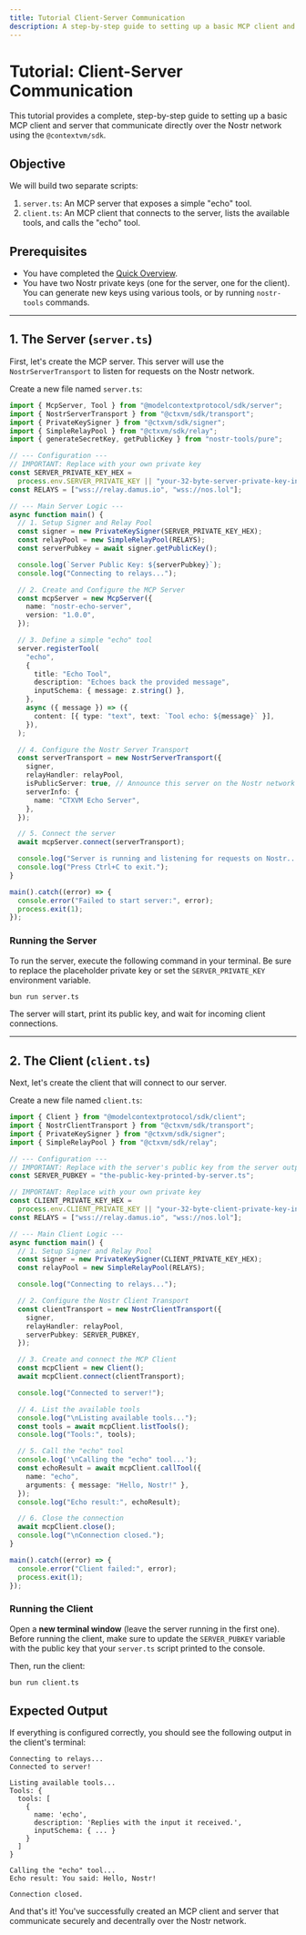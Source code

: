 ```yaml
---
title: Tutorial Client-Server Communication
description: A step-by-step guide to setting up a basic MCP client and server that communicate directly over the Nostr network using the @contextvm/sdk.
---
```


# Tutorial: Client-Server Communication

This tutorial provides a complete, step-by-step guide to setting up a basic MCP client and server that communicate directly over the Nostr network using the `@contextvm/sdk`.

## Objective

We will build two separate scripts:

1.  `server.ts`: An MCP server that exposes a simple "echo" tool.
2.  `client.ts`: An MCP client that connects to the server, lists the available tools, and calls the "echo" tool.

## Prerequisites

- You have completed the [Quick Overview](/getting-started/quick-overview/).
- You have two Nostr private keys (one for the server, one for the client). You can generate new keys using various tools, or by running `nostr-tools` commands.

---

## 1. The Server (`server.ts`)

First, let's create the MCP server. This server will use the `NostrServerTransport` to listen for requests on the Nostr network.

Create a new file named `server.ts`:

```typescript
import { McpServer, Tool } from "@modelcontextprotocol/sdk/server";
import { NostrServerTransport } from "@ctxvm/sdk/transport";
import { PrivateKeySigner } from "@ctxvm/sdk/signer";
import { SimpleRelayPool } from "@ctxvm/sdk/relay";
import { generateSecretKey, getPublicKey } from "nostr-tools/pure";

// --- Configuration ---
// IMPORTANT: Replace with your own private key
const SERVER_PRIVATE_KEY_HEX =
  process.env.SERVER_PRIVATE_KEY || "your-32-byte-server-private-key-in-hex";
const RELAYS = ["wss://relay.damus.io", "wss://nos.lol"];

// --- Main Server Logic ---
async function main() {
  // 1. Setup Signer and Relay Pool
  const signer = new PrivateKeySigner(SERVER_PRIVATE_KEY_HEX);
  const relayPool = new SimpleRelayPool(RELAYS);
  const serverPubkey = await signer.getPublicKey();

  console.log(`Server Public Key: ${serverPubkey}`);
  console.log("Connecting to relays...");

  // 2. Create and Configure the MCP Server
  const mcpServer = new McpServer({
    name: "nostr-echo-server",
    version: "1.0.0",
  });

  // 3. Define a simple "echo" tool
  server.registerTool(
    "echo",
    {
      title: "Echo Tool",
      description: "Echoes back the provided message",
      inputSchema: { message: z.string() },
    },
    async ({ message }) => ({
      content: [{ type: "text", text: `Tool echo: ${message}` }],
    }),
  );

  // 4. Configure the Nostr Server Transport
  const serverTransport = new NostrServerTransport({
    signer,
    relayHandler: relayPool,
    isPublicServer: true, // Announce this server on the Nostr network
    serverInfo: {
      name: "CTXVM Echo Server",
    },
  });

  // 5. Connect the server
  await mcpServer.connect(serverTransport);

  console.log("Server is running and listening for requests on Nostr...");
  console.log("Press Ctrl+C to exit.");
}

main().catch((error) => {
  console.error("Failed to start server:", error);
  process.exit(1);
});
```

### Running the Server

To run the server, execute the following command in your terminal. Be sure to replace the placeholder private key or set the `SERVER_PRIVATE_KEY` environment variable.

```bash
bun run server.ts
```

The server will start, print its public key, and wait for incoming client connections.

---

## 2. The Client (`client.ts`)

Next, let's create the client that will connect to our server.

Create a new file named `client.ts`:

```typescript
import { Client } from "@modelcontextprotocol/sdk/client";
import { NostrClientTransport } from "@ctxvm/sdk/transport";
import { PrivateKeySigner } from "@ctxvm/sdk/signer";
import { SimpleRelayPool } from "@ctxvm/sdk/relay";

// --- Configuration ---
// IMPORTANT: Replace with the server's public key from the server output
const SERVER_PUBKEY = "the-public-key-printed-by-server.ts";

// IMPORTANT: Replace with your own private key
const CLIENT_PRIVATE_KEY_HEX =
  process.env.CLIENT_PRIVATE_KEY || "your-32-byte-client-private-key-in-hex";
const RELAYS = ["wss://relay.damus.io", "wss://nos.lol"];

// --- Main Client Logic ---
async function main() {
  // 1. Setup Signer and Relay Pool
  const signer = new PrivateKeySigner(CLIENT_PRIVATE_KEY_HEX);
  const relayPool = new SimpleRelayPool(RELAYS);

  console.log("Connecting to relays...");

  // 2. Configure the Nostr Client Transport
  const clientTransport = new NostrClientTransport({
    signer,
    relayHandler: relayPool,
    serverPubkey: SERVER_PUBKEY,
  });

  // 3. Create and connect the MCP Client
  const mcpClient = new Client();
  await mcpClient.connect(clientTransport);

  console.log("Connected to server!");

  // 4. List the available tools
  console.log("\nListing available tools...");
  const tools = await mcpClient.listTools();
  console.log("Tools:", tools);

  // 5. Call the "echo" tool
  console.log('\nCalling the "echo" tool...');
  const echoResult = await mcpClient.callTool({
    name: "echo",
    arguments: { message: "Hello, Nostr!" },
  });
  console.log("Echo result:", echoResult);

  // 6. Close the connection
  await mcpClient.close();
  console.log("\nConnection closed.");
}

main().catch((error) => {
  console.error("Client failed:", error);
  process.exit(1);
});
```

### Running the Client

Open a **new terminal window** (leave the server running in the first one). Before running the client, make sure to update the `SERVER_PUBKEY` variable with the public key that your `server.ts` script printed to the console.

Then, run the client:

```bash
bun run client.ts
```

## Expected Output

If everything is configured correctly, you should see the following output in the client's terminal:

```
Connecting to relays...
Connected to server!

Listing available tools...
Tools: {
  tools: [
    {
      name: 'echo',
      description: 'Replies with the input it received.',
      inputSchema: { ... }
    }
  ]
}

Calling the "echo" tool...
Echo result: You said: Hello, Nostr!

Connection closed.
```

And that's it! You've successfully created an MCP client and server that communicate securely and decentrally over the Nostr network.
